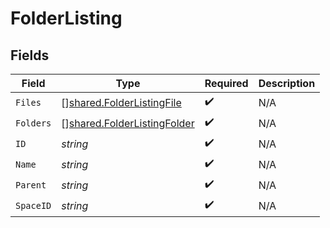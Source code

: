 # FolderListing


## Fields

| Field                                                                             | Type                                                                              | Required                                                                          | Description                                                                       |
| --------------------------------------------------------------------------------- | --------------------------------------------------------------------------------- | --------------------------------------------------------------------------------- | --------------------------------------------------------------------------------- |
| `Files`                                                                           | [][shared.FolderListingFile](../../../pkg/models/shared/folderlistingfile.md)     | :heavy_check_mark:                                                                | N/A                                                                               |
| `Folders`                                                                         | [][shared.FolderListingFolder](../../../pkg/models/shared/folderlistingfolder.md) | :heavy_check_mark:                                                                | N/A                                                                               |
| `ID`                                                                              | *string*                                                                          | :heavy_check_mark:                                                                | N/A                                                                               |
| `Name`                                                                            | *string*                                                                          | :heavy_check_mark:                                                                | N/A                                                                               |
| `Parent`                                                                          | *string*                                                                          | :heavy_check_mark:                                                                | N/A                                                                               |
| `SpaceID`                                                                         | *string*                                                                          | :heavy_check_mark:                                                                | N/A                                                                               |